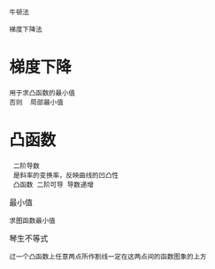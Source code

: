 

#

    牛顿法
    
    梯度下降法
    
# 梯度下降

    用于求凸函数的最小值
    否则  局部最小值
 
 
 
 # 凸函数
 
 
     二阶导数
     是斜率的变换率，反映曲线的凹凸性
     凸函数 二阶可导 导数递增
     
     
最小值

    求图函数最小值
         
 
琴生不等式

    过一个凸函数上任意两点所作割线一定在这两点间的函数图象的上方
